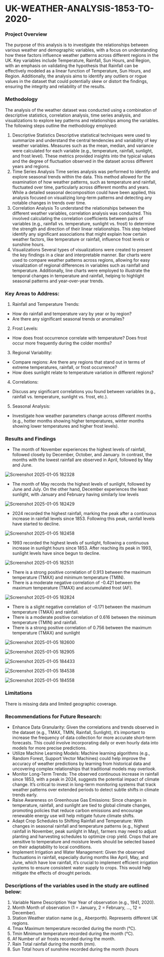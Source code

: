 # UK-WEATHER-ANALYSIS-1853-TO-2020-

### Project Overview
The purpose of this analysis is to investigate the relationships between various weather and
demographic variables, with a focus on understanding how these factors influence weather
patterns across different regions in the UK.
Key variables include Temperature, Rainfall, Sun Hours, and Region, with an emphasis on
validating the hypothesis that Rainfall can be effectively modeled as a linear function of
Temperature, Sun Hours, and Region.
Additionally, the analysis aims to identify any outliers or rogue values in the dataset that could
potentially skew or distort the findings, ensuring the integrity and reliability of the results.

### Methodology
The analysis of the weather dataset was conducted using a combination of descriptive statistics,
correlation analysis, time series analysis, and visualizations to explore key patterns and
relationships among the variables. The following steps outline the methodology employed:
1. Descriptive Statistics
Descriptive statistical techniques were used to summarize and understand the central
tendencies and variability of key weather variables. Measures such as the mean,
median, and variance were calculated for each variable (e.g., temperature, rainfall,
sunlight, and frost level). These metrics provided insights into the typical values and the
degree of fluctuation observed in the dataset across different years and regions.
2. Time Series Analysis
Time series analysis was performed to identify and explore seasonal trends within the
data. This method allowed for the examination of how weather patterns, such as
temperature and rainfall, fluctuated over time, particularly across different months and
years. While a detailed seasonal decomposition could have been applied, this analysis
focused on visualizing long-term patterns and detecting any notable changes in trends
over time.
3. Correlation Analysis
To understand the relationships between the different weather variables, correlation
analysis was conducted. This involved calculating the correlation coefficients between
pairs of variables (e.g., rainfall vs. temperature, sunlight vs. frost) to determine the
strength and direction of their linear relationships. This step helped identify any
significant associations that might explain how certain weather factors, like temperature
or rainfall, influence frost levels or sunshine hours.
4. Visualizations
Several types of visualizations were created to present the key findings in a clear and
interpretable manner. Bar charts were used to compare weather patterns across
regions, allowing for easy visualization of regional differences in variables such as
rainfall and temperature. Additionally, line charts were employed to illustrate the
temporal changes in temperature and rainfall, helping to highlight seasonal patterns and
year-over-year trends.

### Key Areas to Address:
1. Rainfall and Temperature Trends:
- How do rainfall and temperature vary by year or by region?
- Are there any significant seasonal trends or anomalies?
2. Frost Levels:
- How does frost occurrence correlate with temperature? Does frost occur more
frequently during the colder months?
3. Regional Variability:
- Compare regions: Are there any regions that stand out in terms of extreme
temperatures, rainfall, or frost occurrence?
- How does sunlight relate to temperature variation in different regions?
4. Correlations:
- Discuss any significant correlations you found between variables (e.g., rainfall vs.
temperature, sunlight vs. frost, etc.).
5. Seasonal Analysis:
- Investigate how weather parameters change across different months (e.g., hotter
months showing higher temperatures, winter months showing lower temperatures
and higher frost levels).

### Results and Findings
- The month of November experiences the highest levels of rainfall, followed
closely by December, October, and January. In contrast, the months with the
lowest rainfall are observed in April, followed by May and June.

![Screenshot 2025-01-05 182328](https://github.com/user-attachments/assets/77d3096b-2ea6-42ca-bf2a-ad108d14a04e)

- The month of May records the highest levels of sunlight, followed by June and
July. On the other hand, December experiences the least sunlight, with January
and February having similarly low levels

![Screenshot 2025-01-05 182429](https://github.com/user-attachments/assets/848806c3-8484-46c4-a9b7-993c193d3484)

- 2024 recorded the highest rainfall, marking the peak after a continuous increase
in rainfall levels since 1853. Following this peak, rainfall levels have started to
decline.

![Screenshot 2025-01-05 182458](https://github.com/user-attachments/assets/8d1588fa-6869-48ec-8a88-f92d61ce9ed8)

- 1993 recorded the highest levels of sunlight, following a continuous increase in
sunlight hours since 1853. After reaching its peak in 1993, sunlight levels have
since begun to decline.

![Screenshot 2025-01-05 182531](https://github.com/user-attachments/assets/ea6f1f34-f30d-4b15-bc59-6c6c166dfc7c)

- There is a strong positive correlation of 0.913 between the maximum temperature
(TMAX) and minimum temperature (TMIN).
- There is a moderate negative correlation of -0.421 between the maximum
temperature (TMAX) and accumulated frost (AF).

![Screenshot 2025-01-05 182824](https://github.com/user-attachments/assets/bd97b2c0-46eb-4acd-b3ea-a6533e56a3b7)

- There is a slight negative correlation of -0.171 between the maximum
temperature (TMAX) and rainfall.
- There is a moderate positive correlation of 0.616 between the minimum
temperature (TMIN) and rainfall.
- There is a strong positive correlation of 0.756 between the maximum temperature
(TMAX) and sunlight

![Screenshot 2025-01-05 182600](https://github.com/user-attachments/assets/e228bab9-d071-48f2-a213-6091ddc05251)

![Screenshot 2025-01-05 182905](https://github.com/user-attachments/assets/9d012390-9fe5-4547-81f8-de4df54ee5ce)

![Screenshot 2025-01-05 184433](https://github.com/user-attachments/assets/c0a03cbd-7d14-4533-8348-f95242fbde18)

![Screenshot 2025-01-05 184538](https://github.com/user-attachments/assets/45f90fd2-57be-4cee-ba85-7baa91ce520a)

![Screenshot 2025-01-05 184558](https://github.com/user-attachments/assets/08364093-e41d-4b90-afe1-2f0788699585)


### Limitations
There is missing data and limited geographic coverage.

### Recommendations for Future Research:
- Enhance Data Granularity: Given the correlations and trends observed in the dataset (e.g.,
TMAX, TMIN, Rainfall, Sunlight), it’s important to increase the frequency of data collection for
more accurate short-term forecasts. This could involve incorporating daily or even hourly data
into models for more precise predictions.
- Utilize Machine Learning Models: Machine learning algorithms (e.g., Random Forest, Support
Vector Machines) could help improve the accuracy of weather predictions by learning from
historical data and uncovering complex relationships that traditional models may overlook.
- Monitor Long-Term Trends: The observed continuous increase in rainfall since 1853, with a
peak in 2024, suggests the potential impact of climate change. It’s critical to invest in long-term
monitoring systems that track weather patterns over extended periods to detect subtle shifts in
climate trends early.
- Raise Awareness on Greenhouse Gas Emissions: Since changes in temperature, rainfall,
and sunlight are tied to global climate changes, promoting policies that reduce carbon emissions
and encourage renewable energy use will help mitigate future climate shifts.
- Adapt Crop Schedules to Shifting Rainfall and Temperature: With changes in seasonal
rainfall and temperature patterns (e.g., highest rainfall in November, peak sunlight in May),
farmers may need to adjust planting and harvesting schedules to optimize crop yield. Crops that
are sensitive to temperature and moisture levels should be selected based on their adaptability
to local conditions.
- Implement Irrigation and Water Management: Given the observed fluctuations in rainfall,
especially during months like April, May, and June, which have low rainfall, it’s crucial to
implement efficient irrigation systems to ensure consistent water supply to crops. This would
help mitigate the effects of drought periods.

### Descriptions of the variables used in the study are outlined below:
1. Variable Name Description Year Year of observation (e.g., 1941, 2020).
2. Month Month of observation (1 = January, 2 = February, ..., 12 = December).
3. Station Weather station name (e.g., Aberporth). Represents different UK regions.
4. Tmax Maximum temperature recorded during the month (°C).
5. Tmin Minimum temperature recorded during the month (°C).
6. Af Number of air frosts recorded during the month.
7. Rain Total rainfall during the month (mm).
8. Sun Total hours of sunshine recorded during the month (hours
